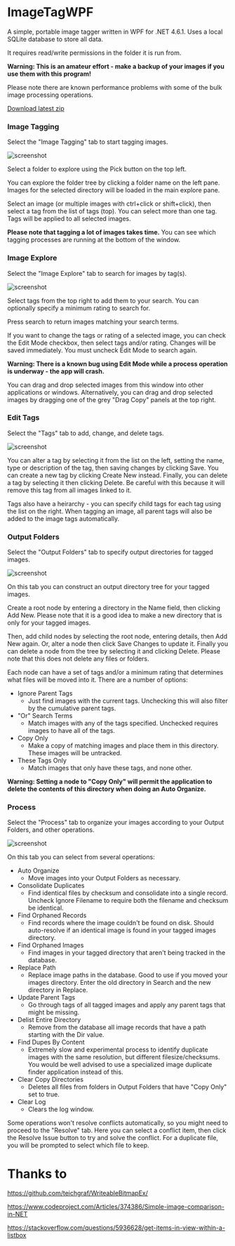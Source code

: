 # ImageTagWPF

A simple, portable image tagger written in WPF for .NET 4.6.1. Uses a local SQLite database to store all data.

It requires read/write permissions in the folder it is run from.

**Warning: This is an amateur effort - make a backup of your images if you use them with this program!**

Please note there are known performance problems with some of the bulk image processing operations.

[Download latest zip](../../raw/master/installer/ImageTagWPF.zip)

### Image Tagging

Select the "Image Tagging" tab to start tagging images.

![screenshot](https://raw.githubusercontent.com/drogoganor/ImageTagWPF/master/images/imagetag.jpg)

Select a folder to explore using the Pick button on the top left.

You can explore the folder tree by clicking a folder name on the left pane. Images for the selected directory will be loaded in the main explore pane.

Select an image (or multiple images with ctrl+click or shift+click), then select a tag from the list of tags (top). You can select more than one tag. Tags will be applied to all selected images.

**Please note that tagging a lot of images takes time.** You can see which tagging processes are running at the bottom of the window.

### Image Explore

Select the "Image Explore" tab to search for images by tag(s).

![screenshot](https://raw.githubusercontent.com/drogoganor/ImageTagWPF/master/images/exploreimages.jpg)

Select tags from the top right to add them to your search. You can optionally specify a minimum rating to search for.

Press search to return images matching your search terms.

If you want to change the tags or rating of a selected image, you can check the Edit Mode checkbox, then select tags and/or rating. Changes will be saved immediately. You must uncheck Edit Mode to search again. 

**Warning: There is a known bug using Edit Mode while a process operation is underway - the app will crash.**

You can drag and drop selected images from this window into other applications or windows. Alternatively, you can drag and drop selected images by dragging one of the grey "Drag Copy" panels at the top right.

### Edit Tags

Select the "Tags" tab to add, change, and delete tags.

![screenshot](https://raw.githubusercontent.com/drogoganor/ImageTagWPF/master/images/tagmanage.jpg)

You can alter a tag by selecting it from the list on the left, setting the name, type or description of the tag, then saving changes by clicking Save. You can create a new tag by clicking Create New instead. Finally, you can delete a tag by selecting it then clicking Delete. Be careful with this because it will remove this tag from all images linked to it.

Tags also have a heirarchy - you can specify child tags for each tag using the list on the right. When tagging an image, all parent tags will also be added to the image tags automatically.

### Output Folders

Select the "Output Folders" tab to specify output directories for tagged images.

![screenshot](https://raw.githubusercontent.com/drogoganor/ImageTagWPF/master/images/outputfolders.jpg)

On this tab you can construct an output directory tree for your tagged images. 

Create a root node by entering a directory in the Name field, then clicking Add New. Please note that it is a good idea to make a new directory that is only for your tagged images.

Then, add child nodes by selecting the root node, entering details, then Add New again. Or, alter a node then click Save Changes to update it. Finally you can delete a node from the tree by selecting it and clicking Delete. Please note that this does not delete any files or folders.

Each node can have a set of tags and/or a minimum rating that determines what files will be moved into it. There are a number of options:

* Ignore Parent Tags
  * Just find images with the current tags. Unchecking this will also filter by the cumulative parent tags.
* "Or" Search Terms
  * Match images with any of the tags specified. Unchecked requires images to have all of the tags.
* Copy Only
  * Make a copy of matching images and place them in this directory. These images will be untracked.
* These Tags Only
  * Match images that only have these tags, and none other.

**Warning: Setting a node to "Copy Only" will permit the application to delete the contents of this directory when doing an Auto Organize.**

### Process

Select the "Process" tab to organize your images according to your Output Folders, and other operations.

![screenshot](https://raw.githubusercontent.com/drogoganor/ImageTagWPF/master/images/process.jpg)

On this tab you can select from several operations:

* Auto Organize
  * Move images into your Output Folders as necessary.
* Consolidate Duplicates
  * Find identical files by checksum and consolidate into a single record. Uncheck Ignore Filename to require both the filename and checksum be identical.
* Find Orphaned Records
  * Find records where the image couldn't be found on disk. Should auto-resolve if an identical image is found in your tagged images directory.
* Find Orphaned Images
  * Find images in your tagged directory that aren't being tracked in the database.
* Replace Path
  * Replace image paths in the database. Good to use if you moved your images directory. Enter the old directory in Search and the new directory in Replace.
* Update Parent Tags
  * Go through tags of all tagged images and apply any parent tags that might be missing.
* Delist Entire Directory
  * Remove from the database all image records that have a path starting with the Dir value.
* Find Dupes By Content
  * Extremely slow and experimental process to identify duplicate images with the same resolution, but different filesize/checksums. You would be well advised to use a specialized image duplicate finder application instead of this.
* Clear Copy Directories
  * Deletes all files from folders in Output Folders that have "Copy Only" set to true.
* Clear Log
  * Clears the log window.

Some operations won't resolve conflicts automatically, so you might need to proceed to the "Resolve" tab. Here you can select a conflict item, then click the Resolve Issue button to try and solve the conflict. For a duplicate file, you will be prompted to select which file to keep.

# Thanks to

https://github.com/teichgraf/WriteableBitmapEx/

https://www.codeproject.com/Articles/374386/Simple-image-comparison-in-NET

https://stackoverflow.com/questions/5936628/get-items-in-view-within-a-listbox

